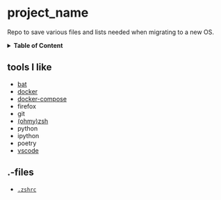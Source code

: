 # project_name
Repo to save various files and lists needed when migrating to a new OS.

<details>
<summary><b>Table of Content</b></summary>

- [tools I like](#tools-i-like)
- [.-files](#files)
</details>

## tools I like
* [bat](https://github.com/sharkdp/bat)
* [docker](https://docs.docker.com/install/)
* [docker-compose](https://docs.docker.com/compose/install/)
* firefox
* git
* [(ohmy)zsh](https://github.com/ohmyzsh/ohmyzsh/wiki/)
* python
* ipython
* poetry
* [vscode](https://github.com/Microsoft/vscode)

## .-files
* [`.zshrc`](.zshrc)
